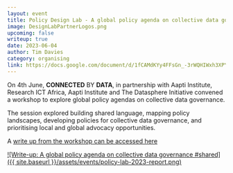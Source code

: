 ```yaml
---
layout: event
title: Policy Design Lab - A global policy agenda on collective data governance
image: DesignLabPartnerLogos.png
upcoming: false
writeup: true
date: 2023-06-04
author: Tim Davies
category: organising
link: https://docs.google.com/document/d/1fCAMdKYy4FFsGn_-3rWQHIWxh3XPYjCV11dDiScI3Lw/edit
---
```


On 4th June, **CONNECTED** BY **DATA**, in partnership with Aapti Institute, Research ICT Africa, Aapti Institute and The Datasphere Initiative convened  a workshop to explore global policy agendas on collective data governance. 

The session explored building shared language, mapping policy landscapes, developing policies for collective data governance, and prioritising local and global advocacy opportunities. 

<!--more-->

A [write up from the workshop can be accessed here](https://docs.google.com/document/d/1fCAMdKYy4FFsGn_-3rWQHIWxh3XPYjCV11dDiScI3Lw/edit)

[![Write-up: A global policy agenda on collective data governance #shared]({{ site.baseurl }}/assets/events/policy-lab-2023-report.png)](https://docs.google.com/document/d/1fCAMdKYy4FFsGn_-3rWQHIWxh3XPYjCV11dDiScI3Lw/edit)